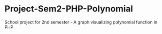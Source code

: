# Project-Sem2-PHP-Polynomial
School project for 2nd semester - A graph visualizing polynomial function in PHP
